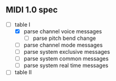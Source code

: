 ## MIDI 1.0 spec

- [ ] table I
  - [x] parse channel voice messages
    - [ ] parse pitch bend change
  - [ ] parse channel mode messages
  - [ ] parse system exclusive messages
  - [ ] parse system common messages
  - [ ] parse system real time messages
- [ ] table II
